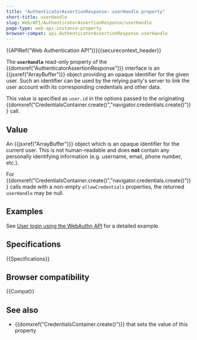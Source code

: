 ```yaml
---
title: "AuthenticatorAssertionResponse: userHandle property"
short-title: userHandle
slug: Web/API/AuthenticatorAssertionResponse/userHandle
page-type: web-api-instance-property
browser-compat: api.AuthenticatorAssertionResponse.userHandle
---
```


{{APIRef("Web Authentication API")}}{{securecontext_header}}

The **`userHandle`** read-only property of the {{domxref("AuthenticatorAssertionResponse")}} interface is an {{jsxref("ArrayBuffer")}} object providing an opaque identifier for the given user. Such an identifier can be used by the relying party's server to link the user account with its corresponding credentials and other data.

This value is specified as `user.id` in the options passed to the originating {{domxref("CredentialsContainer.create()","navigator.credentials.create()")}} call.

## Value

An {{jsxref("ArrayBuffer")}} object which is an opaque identifier for the current user. This is not human-readable and does **not** contain any personally identifying information (e.g. username, email, phone number, etc.).

For {{domxref("CredentialsContainer.create()","navigator.credentials.create()")}} calls made with a non-empty `allowCredentials` properties, the returned `userHandle` may be null.

## Examples

See [User login using the WebAuthn API](/en-US/docs/Web/API/CredentialsContainer/get#user_login_using_the_webauthn_api) for a detailed example.

## Specifications

{{Specifications}}

## Browser compatibility

{{Compat}}

## See also

- {{domxref("CredentialsContainer.create()")}} that sets the value of this property
